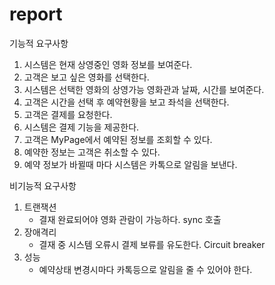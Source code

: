 # report

기능적 요구사항
1. 시스템은 현재 상영중인 영화 정보를 보여준다.
2. 고객은 보고 싶은 영화를 선택한다.
3. 시스템은 선택한 영화의 상영가능 영화관과 날짜, 시간를 보여준다.
4. 고객은 시간을 선택 후 예약현황을 보고 좌석을 선택한다.
5. 고객은 결제를 요청한다.
6. 시스템은 결제 기능을 제공한다.
7. 고객은 MyPage에서 예약된 정보를 조회할 수 있다.
8. 예약한 정보는 고객은 취소할 수 있다.
9. 예약 정보가 바뀔때 마다 시스템은 카톡으로 알림을 보낸다. 

비기능적 요구사항
1. 트랜잭션
   - 결재 완료되어야 영화 관람이 가능하다. sync 호출
2. 장애격리
   - 결재 중 시스템 오류시 결제 보류를 유도한다. Circuit breaker
3. 성능
   - 예약상태 변경시마다 카톡등으로 알림을 줄 수 있어야 한다.
